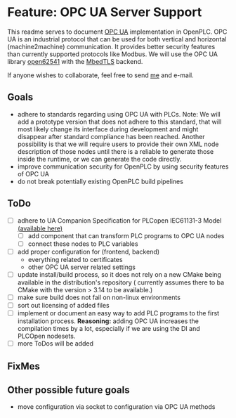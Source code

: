 # Feature: OPC UA Server Support

This readme serves to document [OPC UA](https://en.wikipedia.org/wiki/OPC_Unified_Architecture) implementation in
OpenPLC. OPC UA is an industrial protocol that can be used for both vertical and horizontal (machine2machine)
communication. It provides better security features than currently supported protocols like Modbus. We will use the OPC
UA library [open62541](https://open62541.org/) with the [MbedTLS](https://github.com/ARMmbed/mbedtls) backend.

If anyone wishes to collaborate, feel free to send [me](https://github.com/vembacher) and e-mail.

## Goals

- adhere to standards regarding using OPC UA with PLCs. Note: We will add a prototype version that does not adhere to
  this standard, that will most likely change its interface during development and might disappear after standard
  compliance has been reached. Another possibility is that we will require users to provide their own XML node
  description of those nodes until there is a reliable to generate those inside the runtime, or we can generate the code
  directly.
- improve communication security for OpenPLC by using security features of OPC UA
- do not break potentially existing OpenPLC build pipelines

## ToDo

- [ ] adhere to UA Companion Specification for PLCopen IEC61131-3
  Model [(available here)](https://opcfoundation.org/developer-tools/specifications-opc-ua-information-models/opc-ua-for-plcopen/)
    - [ ] add component that can transform PLC programs to OPC UA nodes
    - [ ] connect these nodes to PLC variables
- [ ] add proper configuration for (frontend, backend)
    - everything related to certificates
    - other OPC UA server related settings
- [ ] update install/build process, so it does not rely on a new CMake being available in the distribution's
  repository (
  currently assumes there to ba CMake with the version > 3.14 to be available.)
- [ ] make sure build does not fail on non-linux environments
- [ ] sort out licensing of added files
- [ ] implement or document an easy way to add PLC programs to the first installation process. **Reasoning:** adding OPC
  UA increases the compilation times by a lot, especially if we are using the DI and PLCOpen nodesets.
- [ ] more ToDos will be added

## FixMes


## Other possible future goals

- move configuration via socket to configuration via OPC UA methods

